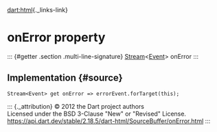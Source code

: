 [dart:html](../../dart-html/dart-html-library){._links-link}

onError property
================

::: {#getter .section .multi-line-signature}
[Stream](../../dart-async/stream-class)\<[Event](../event-class)\>
onError
:::

Implementation {#source}
--------------

``` {.language-dart data-language="dart"}
Stream<Event> get onError => errorEvent.forTarget(this);
```

::: {._attribution}
© 2012 the Dart project authors\
Licensed under the BSD 3-Clause \"New\" or \"Revised\" License.\
<https://api.dart.dev/stable/2.18.5/dart-html/SourceBuffer/onError.html>
:::
